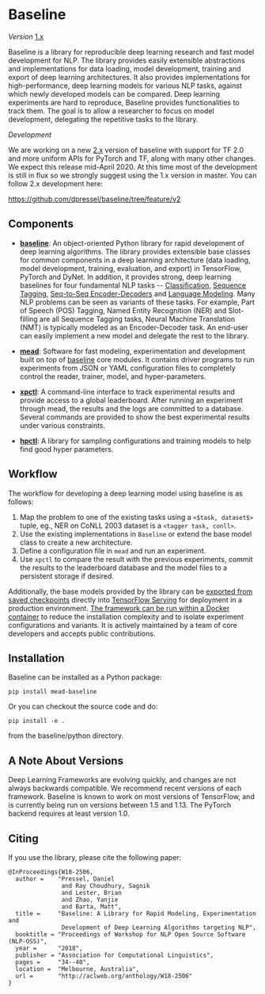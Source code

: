 # Baseline

*Version* [1.x](docs/v1.md)

Baseline is a library for reproducible deep learning research and fast model
development for NLP. The library provides easily extensible abstractions and
implementations for data loading, model development, training and export of deep
learning architectures. It also provides implementations for high-performance,
deep learning models for various NLP tasks, against which newly developed models
can be compared. Deep learning experiments are hard to reproduce, Baseline
provides functionalities to track them. The goal is to allow a researcher to
focus on model development, delegating the repetitive tasks to the library.

*Development*

We are working on a new [2.x](https://github.com/dpressel/baseline/tree/feature/v2/v2.md) version of baseline with support for TF 2.0 and more uniform APIs for PyTorch and TF, along with many other changes.  We expect this release mid-April 2020. At this time most of the development is still in flux so we strongly suggest using the 1.x version in master.  You can follow 2.x development here:

https://github.com/dpressel/baseline/tree/feature/v2

## Components

- [**baseline**](docs/baseline.md): An object-oriented Python library for
  rapid development of deep learning algorithms. The library provides extensible
  base classes for common components in a deep learning architecture (data
  loading, model development, training, evaluation, and export) in TensorFlow,
  PyTorch and DyNet. In addition, it provides strong, deep learning baselines
  for four fundamental NLP tasks -- [Classification](./docs/classify.md),
  [Sequence Tagging](./docs/tagging.md), [Seq-to-Seq Encoder-Decoders](./docs/seq2seq.md)
  and [Language Modeling](./docs/lm.md). Many NLP problems can be seen as
  variants of these tasks. For example, Part of Speech (POS) Tagging, Named
  Entity Recognition (NER) and Slot-filling are all Sequence Tagging tasks,
  Neural Machine Translation (NMT) is typically modeled as an Encoder-Decoder
  task. An end-user can easily implement a new model and delegate the rest to
  the library.

- [**mead**](docs/mead.md): Software for fast modeling, experimentation
  and development built on top of [baseline](docs/baseline.md) core modules. It contains driver programs to run experiments from JSON or YAML
  configuration files to completely control the reader, trainer, model, and
  hyper-parameters. 

- [**xpctl**](docs/xpctl.md): A command-line interface to track experimental
  results and provide access to a global leaderboard. After running an
  experiment through mead, the results and the logs are committed to a database.
  Several commands are provided to show the best experimental results under
  various constraints.

- [**hpctl**](docs/hpctl.md): A library for sampling configurations and training
  models to help find good hyper parameters.

## Workflow

The workflow for developing a deep learning model using baseline is as follows:

1. Map the problem to one of the existing tasks using a `<$task, dataset$>`
   tuple, eg., NER on CoNLL 2003 dataset is a `<tagger task, conll>`.
2. Use the existing implementations in `Baseline` or extend the base model class
   to create a new architecture.
3. Define a configuration file in `mead` and run an experiment.
4. Use `xpctl` to compare the result with the previous experiments, commit the
   results to the leaderboard database and the model files to a persistent
   storage if desired.

Additionally, the base models provided by the library can be
[exported from saved checkpoints](docs/export.md) directly into
[TensorFlow Serving](https://www.tensorflow.org/serving/) for deployment in a
production environment. [The framework can be run within a Docker container](docs/docker.md)
to reduce the installation complexity and to isolate experiment configurations
and variants. It is actively maintained by a team of core developers and accepts
public contributions.

## Installation

Baseline can be installed as a Python package:

    pip install mead-baseline

Or you can checkout the source code and do:

    pip install -e .

from the baseline/python directory.

## A Note About Versions

Deep Learning Frameworks are evolving quickly, and changes are not always
backwards compatible. We recommend recent versions of each framework. Baseline
is known to work on most versions of TensorFlow, and is currently being run on
versions between 1.5 and 1.13. The PyTorch backend requires at least version 1.0.

## Citing

If you use the library, please cite the following paper:

```
@InProceedings{W18-2506,
  author =    "Pressel, Daniel
               and Ray Choudhury, Sagnik
               and Lester, Brian
               and Zhao, Yanjie
               and Barta, Matt",
  title =     "Baseline: A Library for Rapid Modeling, Experimentation and
               Development of Deep Learning Algorithms targeting NLP",
  booktitle = "Proceedings of Workshop for NLP Open Source Software (NLP-OSS)",
  year =      "2018",
  publisher = "Association for Computational Linguistics",
  pages =     "34--40",
  location =  "Melbourne, Australia",
  url =       "http://aclweb.org/anthology/W18-2506"
}
```
